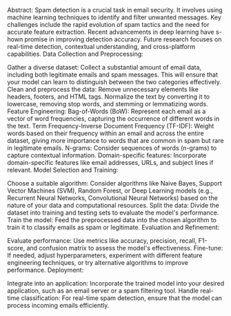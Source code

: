 Abstract: Spam detection is a crucial task in email security. It involves using machine learning techniques to identify and filter unwanted messages.
Key challenges include the rapid evolution of spam tactics and the need for accurate feature extraction. Recent advancements in deep learning have s-
hown promise in improving detection accuracy. Future research focuses on real-time detection, contextual understanding, and cross-platform capabilities.
Data Collection and Preprocessing:

Gather a diverse dataset: Collect a substantial amount of email data, including both legitimate emails and spam messages. This will ensure that your model can learn to distinguish between the two categories effectively.
Clean and preprocess the data: Remove unnecessary elements like headers, footers, and HTML tags. Normalize the text by converting it to lowercase, removing stop words, and stemming or lemmatizing words.
Feature Engineering:
Bag-of-Words (BoW): Represent each email as a vector of word frequencies, capturing the occurrence of different words in the text.
Term Frequency-Inverse Document Frequency (TF-IDF): Weight words based on their frequency within an email and across the entire dataset, giving more importance to words that are common in spam but rare in legitimate emails.
N-grams: Consider sequences of words (n-grams) to capture contextual information.
Domain-specific features: Incorporate domain-specific features like email addresses, URLs, and subject lines if relevant.
Model Selection and Training:

Choose a suitable algorithm: Consider algorithms like Naive Bayes, Support Vector Machines (SVM), Random Forest, or Deep Learning models (e.g., Recurrent Neural Networks, Convolutional Neural Networks) based on the nature of your data and computational resources.
Split the data: Divide the dataset into training and testing sets to evaluate the model's performance.
Train the model: Feed the preprocessed data into the chosen algorithm to train it to classify emails as spam or legitimate.
Evaluation and Refinement:

Evaluate performance: Use metrics like accuracy, precision, recall, F1-score, and confusion matrix to assess the model's effectiveness.
Fine-tune: If needed, adjust hyperparameters, experiment with different feature engineering techniques, or try alternative algorithms to improve performance.
Deployment:

Integrate into an application: Incorporate the trained model into your desired application, such as an email server or a spam filtering tool.
Handle real-time classification: For real-time spam detection, ensure that the model can process incoming emails efficiently.
